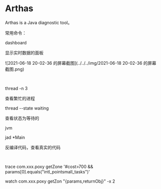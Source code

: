 # Arthas

Arthas is a Java diagnostic tool。



常用命令：

dashboard         

显示实时数据的面板

![2021-06-18 20-02-36 的屏幕截图](../../../img/2021-06-18 20-02-36 的屏幕截图.png)

​       



thread -n 3

查看繁忙的进程



thread --state waiting

查看状态为等待的



jvm



jad *Main

反编译代码，查看真实的代码







​                                                          

trace  com.xxx.poxy getZone '#cost>700 && params[0].equals("intl_pointsmall_tasks")'







watch  com.xxx.poxy getZon "{params,returnObj}" -x 2









